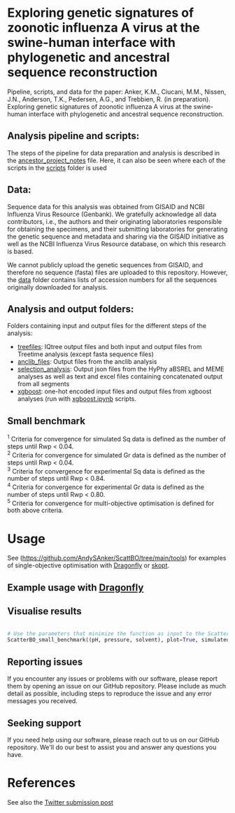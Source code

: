 
# Exploring genetic signatures of zoonotic influenza A virus at the swine-human interface with phylogenetic and ancestral sequence reconstruction

Pipeline, scripts, and data for the paper:
Anker, K.M., Ciucani, M.M., Nissen, J.N., Anderson, T.K., Pedersen, A.G., and Trebbien, R. (in preparation). Exploring genetic signatures of zoonotic influenza A virus at the swine-human interface with phylogenetic and ancestral sequence reconstruction.


## Analysis pipeline and scripts:
The steps of the pipeline for data preparation and analysis is described in the [ancestor_project_notes](https://github.com/KMAnker/IAV_ancestral_reconstruction/blob/main/ancestor_project_notes.sh) file.
Here, it can also be seen where each of the scripts in the [scripts](https://github.com/KMAnker/IAV_ancestral_reconstruction/tree/main/scripts) folder is used


## Data:
Sequence data for this analysis was obtained from GISAID and NCBI Influenza Virus Resource (Genbank). 
We gratefully acknowledge all data contributors, i.e., the authors and their originating laboratories responsible for obtaining the specimens, and their submitting laboratories for generating the genetic sequence and metadata and sharing via the GISAID initiative as well as the NCBI Influenza Virus Resource database, on which this research is based.

We cannot publicly upload the genetic sequences from GISAID, and therefore no sequence (fasta) files are uploaded to this repository. However, the [data](https://github.com/KMAnker/IAV_ancestral_reconstruction/tree/main/data) folder contains lists of accession numbers for all the sequences originally downloaded for analysis.


## Analysis and output folders:
Folders containing input and output files for the different steps of the analysis:
- [treefiles](https://github.com/KMAnker/IAV_ancestral_reconstruction/tree/main/treefiles): IQtree output files and both input and output files from Treetime analysis (except fasta sequence files)
- [anclib_files](https://github.com/KMAnker/IAV_ancestral_reconstruction/tree/main/anclib_files): Output files from the anclib analysis
- [selection_analysis](https://github.com/KMAnker/IAV_ancestral_reconstruction/tree/main/selection_analysis): Output json files from the HyPhy aBSREL and MEME analyses as well as text and excel files containing concatenated output from all segments
- [xgboost](https://github.com/KMAnker/IAV_ancestral_reconstruction/tree/main/xgboost): one-hot encoded input files and output files from xgboost analyses (run with [xgboost.ipynb](https://github.com/KMAnker/IAV_ancestral_reconstruction/blob/main/scripts/h1_xgboost.ipynb) scripts.
 

## Small benchmark 


<sup>1</sup> Criteria for convergence for simulated Sq data is defined as the number of steps until Rwp < 0.04.<br>
<sup>2</sup> Criteria for convergence for simulated Gr data is defined as the number of steps until Rwp < 0.04.<br>
<sup>3</sup> Criteria for convergence for experimental Sq data is defined as the number of steps until Rwp < 0.84.<br>
<sup>4</sup> Criteria for convergence for experimental Gr data is defined as the number of steps until Rwp < 0.80.<br>
<sup>5</sup> Criteria for convergence for multi-objective optimisation is defined for both above criteria.

# Usage
See (https://github.com/AndySAnker/ScattBO/tree/main/tools) for examples of single-objective optimisation with [Dragonfly](https://github.com/dragonfly/dragonfly/tree/master) or [skopt](https://scikit-optimize.github.io/stable/auto_examples/bayesian-optimization.html).

## Example usage with [Dragonfly](https://github.com/dragonfly/dragonfly/tree/master)


## Visualise results
```python

# Use the parameters that minimize the function as input to the ScatterBO_small_benchmark function
ScatterBO_small_benchmark((pH, pressure, solvent), plot=True, simulated_or_experimental='simulated', scatteringfunction='Gr')

```


## Reporting issues

If you encounter any issues or problems with our software, please report them by opening an issue on our GitHub repository. Please include as much detail as possible, including steps to reproduce the issue and any error messages you received.

## Seeking support

If you need help using our software, please reach out to us on our GitHub repository. We'll do our best to assist you and answer any questions you have.

# References

See also the [Twitter submission post](https://twitter.com/SodeAndy/status/1773474538631651769)
